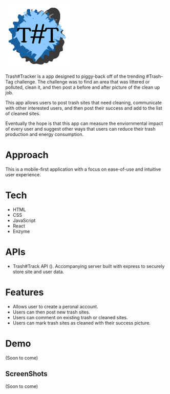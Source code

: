 ![Trash#Tracker](src/landing/logo.png)

Trash#Tracker is a app designed to piggy-back off of the trending #Trash-Tag challenge. The challenge was to find an area that was littered or polluted, clean it, and then post a before and after picture of the clean up job.

This app allows users to post trash sites that need cleaning, communicate with other interested users, and then post their success and add to the list of cleaned sites.

Eventually the hope is that this app can measure the enviornmental impact of every user and suggest other ways that users can reduce their trash production and energy consumption.

# Approach

This is a mobile-first application with a focus on ease-of-use and intuitive user experience.

# Tech

- HTML
- CSS
- JavaScript
- React
- Enzyme

# APIs

- Trash#Track API (). Accompanying server built with express to securely store site and user data.

# Features

- Allows user to create a peronal account.
- Users can then post new trash sites.
- Users can comment on existing trash or cleaned sites.
- Users can mark trash sites as cleaned with their success picture.

# Demo

(Soon to come)

## ScreenShots

(Soon to come)
